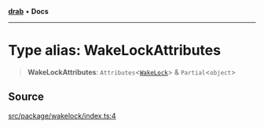 [**drab**](/docs/README.md) • **Docs**

---

# Type alias: WakeLockAttributes

> **WakeLockAttributes**: `Attributes`\<[`WakeLock`](/docs/classes/WakeLock.md)\> & `Partial`\<`object`\>

## Source

[src/package/wakelock/index.ts:4](https://github.com/rossrobino/components/blob/33c45b8385b046591d3902fc8e91aef56864abde/src/package/wakelock/index.ts#L4)
